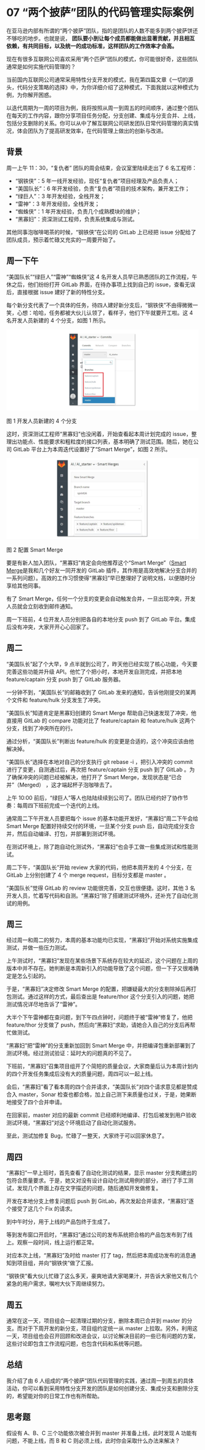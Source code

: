 # 07 “两个披萨”团队的代码管理实际案例

在亚马逊内部有所谓的“两个披萨”团队，指的是团队的人数不能多到两个披萨饼还不够吃的地步。也就是说，  **团队要小到让每个成员都能做出显著贡献，并且相互依赖，有共同目标，以及统一的成功标准，这样团队的工作效率才会高。**

现在有很多互联网公司喜欢采用“两个匹萨”团队的模式，你可能很好奇，这些团队通常是如何实施代码管理的？

当前国内互联网公司通常采用特性分支开发的模式，我在第四篇文章《一切的源头，代码分支策略的选择》中，为你详细介绍了这种模式，下面我就以这种模式为例，为你解开困惑。

以迭代周期为一周的项目为例，我将按照从周一到周五的时间顺序，通过整个团队在每天的工作内容，跟你分享项目任务分配，分支创建、集成与分支合并、上线，包括分支删除的关系。你可以从中了解互联网公司研发团队日常代码管理的真实情况，体会团队为了提高研发效率，在代码管理上做出的创新与改进。

## 背景

周一上午 11：30，“复仇者” 团队的周会结束，会议室里陆续走出了 6 名工程师：

- “钢铁侠”：5 年一线开发经验，现任“复仇者”项目经理及产品负责人；
- “美国队长”：6 年开发经验，负责“复仇者”项目的技术架构，兼开发工作；
- “绿巨人”：3 年开发经验，全栈开发；
- “雷神”：3 年开发经验，全栈开发；
- “蜘蛛侠”：1 年开发经验，负责几个成熟模块的维护；
- “黑寡妇”：资深测试工程师，负责系统集成与测试。

其他同事泡咖啡喝茶的时候，“钢铁侠”在公司的 GitLab 上已经把 issue 分配给了团队成员，预示着忙碌又充实的一周要开始了。

## 周一下午

“美国队长”“绿巨人”“雷神”“蜘蛛侠”这 4 名开发人员早已熟悉团队的工作流程，午休之后，他们纷纷打开 GitLab 界面，在待办事项上找到自己的 issue，查看无误后，直接根据 issue 建好了新的特性分支。

每个新分支代表了一个具体的任务，待四人建好新分支后，“钢铁侠”不由得微微一笑，心想：哈哈，任务都被大伙儿认领了，看样子，他们下午就要开工啦。这 4 名开发人员新建的 4 个分支，如图 1 所示。

![img](assets/6637c70899f06eba1d85e384c9e3404d.png)

图 1 开发人员新建的 4 个分支

这时，资深测试工程师“黑寡妇”也没闲着，开始查看起本周计划完成的 issue，整理出功能点、性能要求和粗粒度的接口列表，基本明确了测试范围。随后，她在公司 GitLab 平台上为本周迭代设置好了“Smart Merge”，如图 2 所示。

![img](assets/913cdf0e0217a8f139e45e3efa8d1528.png)

图 2 配置 Smart Merge

要是有新人加入团队，“黑寡妇”肯定会向他推荐这个“Smart Merge”（[Smart Merge](https://github.com/gitlab-extra/smart_merge)是我和几个好友一同开发的 GitLab 插件，其作用是高效地解决分支合并的一系列问题）。高效的工作习惯使得“黑寡妇”早已整理好了说明文档，以便随时分享给其他同事。

有了 Smart Merge，任何一个分支的变更会自动触发合并，一旦出现冲突，开发人员就会立刻收到邮件通知。

周一下班前，4 位开发人员分别把各自的本地分支 push 到了 GitLab 平台。集成后没有冲突，大家开开心心回家了。

## 周二

“美国队长”起了个大早，9 点半就到公司了，昨天他已经实现了核心功能，今天要完善这些功能并升级 API。他忙了个把小时，本地开发自测完成，并把本地 feature/captain 分支 push 到了 GitLab 服务器。

一分钟不到，“美国队长”的邮箱收到了 GitLab 发来的通知，告诉他刚提交的某两个文件和 feature/hulk 分支发生了冲突。

“美国队长”知道肯定是黑寡妇创建的 Smart Merge 帮助自己快速发现了冲突，他直接用 GitLab 的 compare 功能对比了 feature/captain 和 feature/hulk 这两个分支，找到了冲突所在的行。

通过分析，“美国队长”判断出 feature/hulk 的变更是合适的，这个冲突应该由他解决掉。

“美国队长”选择在本地对自己的分支执行 git rebase -i ，把引入冲突的 commit 进行了变更，自测通过后，再次把 feature/captain 分支 push 到了 GitLab 。为了确保冲突的问题已经被解决，他打开了 Smart Merge，发现状态是“已合并”（Merged） ，这才端起杯子泡咖啡去了。

上午 10:00 前后，“绿巨人”等人也陆陆续续到公司了。团队已经约好了协作节奏：每周四下班前完成一个迭代的上线。

通常周二下午开发人员要把每个 issue 的基本功能开发好，“黑寡妇”周二下午会给 Smart Merge 配置好持续交付的环境，一旦某个分支 push 后，自动完成分支合并，然后自动编译、打包，并部署到测试环境。

在测试环境上，除了跑自动化测试外，“黑寡妇”也会手工做一些集成测试和性能测试。

周二下午，“美国队长”开始 review 大家的代码，他把本周开发的 4 个分支，在 GitLab 上分别创建了 4 个 merge request，目标分支都是 master 。

“美国队长”觉得 GitLab 的 review 功能很完善，交互也很便捷。这时，其他 3 名开发人员，忙着写代码和自测。“黑寡妇”除了搭建测试环境外，还补充了自动化测试的用例。

## 周三

经过周一和周二的努力，本周的基本功能均已实现，“黑寡妇”开始对系统实施集成测试，并做一些压力测试。

上午测试时，“黑寡妇”发现在某些场景下系统存在较大的延迟，这个问题在上周的版本中并不存在。她判断是本周新引入的功能导致了这个问题，但一下子又很难确定是怎么引起的。

于是，“黑寡妇”决定修改 Smart Merge 的配置，把嫌疑最大的分支剔除掉后再打包测试。通过这样的方式，最后查出是 feature/thor 这个分支引入的问题，她把测试情况详尽地告诉了“雷神”。

大半个下午雷神都在查问题，到下午四点钟时，问题终于被“雷神”修复了，他把 feature/thor 分支做了 push，然后向“黑寡妇”求助，请她合入自己的分支后再帮忙做测试。

“黑寡妇”把“雷神”的分支重新加回到 Smart Merge 中，并把编译包重新部署到了测试环境。经过测试验证：延时大的问题真的不见了。

下班前，“黑寡妇”召集项目组开了个简短的质量会议，大家商量后认为本周计划内的四个开发任务集成后没有大的质量问题，周四可以一起上线。

会后，“黑寡妇”看了看本周的四个合并请求，“美国队长”对四个请求意见都是赞成合入 master，Sonar 检查也都合格，加上自己测下来质量也过关，于是，她果断地接受了四个合并申请。

在回家前，master 对应的最新 commit 已经顺利地编译、打包后被发到用户验收测试环境，“黑寡妇”对这个环境启动了自动化测试服务。

至此，测试加修复 Bug，忙碌了一整天，大家终于可以回家休息了。

## 周四

“黑寡妇”一早上班时，首先查看了自动化测试的结果，显示 master 分支构建出的包符合质量要求。于是，她又对没有设计自动化测试用例的部分，进行了手工测试，发现几个界面上存在文字描述的问题，随后通知开发做修复。

开发在本地分支上修复问题后 push 到 GitLab，再次发起合并请求，“黑寡妇”逐个接受了这几个 Fix 的请求。

到中午时分，用于上线的产品包终于生成了。

等到发布窗口开启时，“黑寡妇”通过公司的发布系统把合格的产品包发布到了线上。观察一段时间，线上运行都正常。

对应本次上线，“黑寡妇”及时给 master 打了 tag，然后把本周成功发布的消息通知到项目组，并向“钢铁侠”做了汇报。

“钢铁侠”看大伙儿忙碌了这么多天，豪爽地请大家喝果汁，并告诉大家他又有几个紧急的用户需求，嘱咐大伙下周继续努力。

## 周五

通常在这一天，项目组会一起清理过期的分支，删除本周已合并到 master 的分支。而对于下周开发的新分支，项目组约定统一从 master 上拉取。另外，利用这一天，项目组也会召开回顾和改进会议，以讨论解决目前的一些已有问题的方案，这些讨论即包含工作流程问题，也包含代码和系统等问题。

## 总结

我介绍了由 6 人组成的“两个披萨”团队代码管理的实践，通过周一到周五的具体活动，你可以看到采用特性分支开发的团队是如何创建分支、集成分支和删除分支的，希望能对你的日常工作也有所帮助。

## 思考题

假设有 A、B、C 三个功能依次被合并到 master 并准备上线，此时发现 A 功能有问题，不能上线，而 B 和 C 则必须上线，此时你会采取什么办法来解决？
